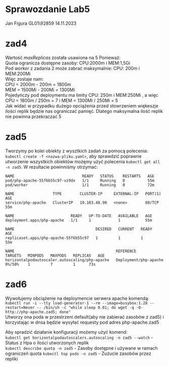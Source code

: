 # Sprawozdanie Lab5
Jan Figura GL01\92859 14.11.2023

# zad4
Wartość *maxReplicas* została usawiona na 5 Ponieważ:\
Quota ogranicza dostępne zasoby: CPU:2000m i MEM:1,5Gi\
Pod *worker* z zadania 2 może zabrać maksymalnie: CPU: 200m i MEM:200Mi\
Więc zostaje nam:\
CPU = 2000m - 200m = 1800m\
MEM = 1500Mi - 200Mi = 1300Mi\
Pojedyńczy pod deploymentu ma limity CPU: 250m i MEM:250Mi , a więc CPU = 1800m / 250m = 7 i MEM = 1300Mi / 250Mi = 5\
Jak widać w przypadku dużego opciążenia przed stowrzeniem więkeszje ilości replik będzie nas ograniczać pamięć. Dlatego maksymalna ilość replik nie powinna przekraczać 5 

# zad5
Tworzymy po kolei obiekty z wysztkich zadań za pomocą polecenia: `kubectl create -f <nazwa-pliku.yaml>`, aby sprawdzić poprawne utworzenie wszystkich obiektów możęmy użyć polecenia `kubectl get all -n zad5`. W rezultacie powinniśmy otrzymać:
```
NAME                              READY   STATUS    RESTARTS   AGE
pod/php-apache-55f6b55c97-vz9dx   1/1     Running   0          55m
pod/worker                        1/1     Running   0          72m

NAME                 TYPE        CLUSTER-IP     EXTERNAL-IP   PORT(S)   AGE
service/php-apache   ClusterIP   10.103.48.90   <none>        80/TCP    55m

NAME                         READY   UP-TO-DATE   AVAILABLE   AGE
deployment.apps/php-apache   1/1     1            1           55m

NAME                                    DESIRED   CURRENT   READY   AGE
replicaset.apps/php-apache-55f6b55c97   1         1         1       55m

NAME                                             REFERENCE               TARGETS   MINPODS   MAXPODS   REPLICAS   AGE
horizontalpodautoscaler.autoscaling/php-apache   Deployment/php-apache   0%/50%    1         7         1  	  73s
```
# zad6
Wywołujemy obciążenie na deploymencie serwera apache komendą:\
`kubectl run -i --tty load-generator-1 --rm --image=busybox:1.28 --restart=Never -- /bin/sh -c "while sleep 0.01; do wget -q -O- http://php-apache.zad5; done"`\
Utworzy ona poda w przestrzeni default(aby nie zabierać zasobów z zad5) i korzystając w dnsa będzie wysyłać requesty pod adres php-apache.zad5

Aby spradzić działanie konfiguracji możemy użyć komend:\
`kubectl get horizontalpodautoscalers.autoscaling -n zad5 --watch` - Status z Hpa o ilości utworzonych replik\
`kubectl describe quota -n zad5` - Zasoby dostępne i używane w ramach ograniczeń quota
`kubectl top pods -n zad5` - Zużucie zasobów przez repliki

